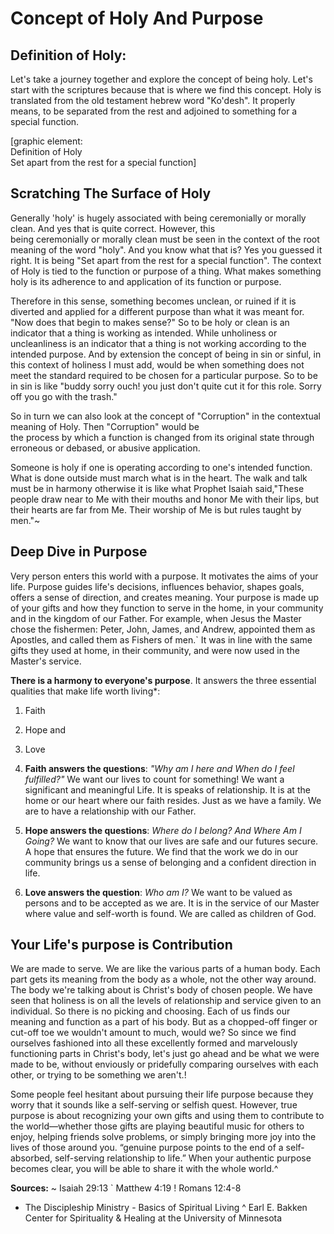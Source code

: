 # Concept of Holy And Purpose

## Definition of Holy:

Let's take a journey together and explore the concept of being holy. Let's start with the scriptures because that is where we find this concept. Holy is translated from the old testament hebrew word "Ko'desh". It properly means, to be separated from the rest and adjoined to something for a special function.

\[graphic element:  
Definition of Holy  
Set apart from the rest for a special function\]

## Scratching The Surface of Holy

Generally 'holy' is hugely associated with being ceremonially or morally clean. And yes that is quite correct. However, this  
being ceremonially or morally clean must be seen in the context of the root meaning of the word "holy". And you know what that is? Yes you guessed it right. It is being "Set apart from the rest for a special function". The context of Holy is tied to the function or purpose of a thing. What makes something holy is its adherence to and application of its function or purpose.

Therefore in this sense, something becomes unclean, or ruined if it is diverted and applied for a different purpose than what it was meant for. "Now does that begin to makes sense?" So to be holy or clean is an indicator that a thing is working as intended. While unholiness or uncleanliness is an indicator that a thing is not working according to the intended purpose. And by extension the concept of being in sin or sinful, in this context of holiness I must add, would be when something does not meet the standard required to be chosen for a particular purpose. So to be in sin is like "buddy sorry ouch! you just don't quite cut it for this role. Sorry off you go with the trash."

So in turn we can also look at the concept of "Corruption" in the contextual meaning of Holy. Then "Corruption" would be  
the process by which a function is changed from its original state through erroneous or debased, or abusive application.

Someone is holy if one is operating according to one's intended function. What is done outside must march what is in the heart. The walk and talk must be in harmony otherwise it is like what Prophet Isaiah said,"These people draw near to Me with their mouths and honor Me with their lips, but their hearts are far from Me. Their worship of Me is but rules taught by men."~

## Deep Dive in Purpose

Very person enters this world with a purpose. It motivates the aims of your life. Purpose guides life's decisions, influences behavior, shapes goals, offers a sense of direction, and creates meaning. Your purpose is made up of your gifts and how they function to serve in the home, in your community and in the kingdom of our Father. For example, when Jesus the Master chose the fishermen: Peter, John, James, and Andrew, appointed them as Apostles, and called them as Fishers of men.` It was in line with the same gifts they used at home, in their community, and were now used in the Master's service. 


**There is a harmony to everyone's purpose**. It answers the three essential qualities that make life worth living*: 
1. Faith
2. Hope and 
3. Love

1. **Faith answers the questions**: _"Why am I here and When do I feel fulfilled?"_ We want our lives to count for something! We want a significant and meaningful Life. It is speaks of relationship. It is at the home or our heart where our faith resides. Just as we have a family. We are to have a relationship with our Father. 
2. **Hope answers the questions**: _Where do I belong? And Where Am I Going?_ We want to know that our lives are safe and our futures secure. A hope that ensures the future. We find that the work we do in our community brings us a sense of belonging and a confident direction in life.
3. **Love answers the question**: _Who am I?_ We want to be valued as persons and to be accepted as we are. It is in the service of our Master where value and self-worth is found. We are called as children of God.

## Your Life's purpose is Contribution
We are made to serve. We are like the various parts of a human body. Each part gets its meaning from the body as a whole, not the other way around. The body we're talking about is Christ's body of chosen people. We have seen that holiness is on all the levels of relationship and service given to an individual. So there is no picking and choosing. Each of us finds our meaning and function as a part of his body. But as a chopped-off finger or cut-off toe we wouldn't amount to much, would we? So since we find ourselves fashioned into all these excellently formed and marvelously functioning parts in Christ's body, let's just go ahead and be what we were made to be, without enviously or pridefully comparing ourselves with each other, or trying to be something we aren't.!

Some people feel hesitant about pursuing their life purpose because they worry that it sounds like a self-serving or selfish quest. However, true purpose is about recognizing your own gifts and using them to contribute to the world—whether those gifts are playing beautiful music for others to enjoy, helping friends solve problems, or simply bringing more joy into the lives of those around you.
“genuine purpose points to the end of a self-absorbed, self-serving relationship to life.” When your authentic purpose becomes clear, you will be able to share it with the whole world.^

**Sources:**
~ Isaiah 29:13
` Matthew 4:19
! Romans 12:4-8
* The Discipleship Ministry - Basics of Spiritual Living
^ Earl E. Bakken Center for Spirituality & Healing at the University of Minnesota
